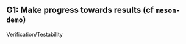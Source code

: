 G1: Make progress towards results (cf `meson-demo`)
----------------------------------------------------

Verification/Testability

